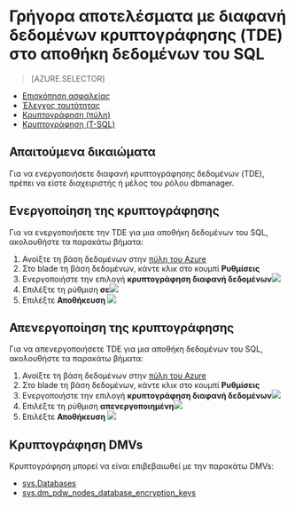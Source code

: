<properties
   pageTitle="Κρυπτογράφηση διαφανή δεδομένων σε αποθήκη δεδομένων του SQL (πύλη) | Microsoft Azure"
   description="Κρυπτογράφηση διαφανή δεδομένων (TDE) σε αποθήκη δεδομένων του SQL"
   services="sql-data-warehouse"
   documentationCenter=""
   authors="ronortloff"
   manager="barbkess"
   editor=""/>

<tags
   ms.service="sql-data-warehouse"
   ms.workload="data-management"
   ms.tgt_pltfrm="na"
   ms.devlang="na"
   ms.topic="article"
   ms.date="09/24/2016" 
   ms.author="rortloff;barbkess;sonyama"/>

# <a name="get-started-with-transparent-data-encryption-tde-in-sql-data-warehouse"></a>Γρήγορα αποτελέσματα με διαφανή δεδομένων κρυπτογράφησης (TDE) στο αποθήκη δεδομένων του SQL

> [AZURE.SELECTOR]
- [Επισκόπηση ασφαλείας](sql-data-warehouse-overview-manage-security.md)
- [Έλεγχος ταυτότητας](sql-data-warehouse-authentication.md)
- [Κρυπτογράφηση (πύλη)](sql-data-warehouse-encryption-tde.md)
- [Κρυπτογράφηση (T-SQL)](sql-data-warehouse-encryption-tde-tsql.md)

## <a name="required-permssions"></a>Απαιτούμενα δικαιώματα

Για να ενεργοποιήσετε διαφανή κρυπτογράφησης δεδομένων (TDE), πρέπει να είστε διαχειριστής ή μέλος του ρόλου dbmanager.

## <a name="enabling-encryption"></a>Ενεργοποίηση της κρυπτογράφησης

Για να ενεργοποιήσετε την TDE για μια αποθήκη δεδομένων του SQL, ακολουθήστε τα παρακάτω βήματα:

1. Ανοίξτε τη βάση δεδομένων στην [πύλη του Azure](https://portal.azure.com)
2. Στο blade τη βάση δεδομένων, κάντε κλικ στο κουμπί **Ρυθμίσεις**
3. Ενεργοποιήστε την επιλογή **κρυπτογράφηση διαφανή δεδομένων**![][1]
4. Επιλέξτε τη ρύθμιση **σε**![][2]
5. Επιλέξτε **Αποθήκευση**
![][3]  

## <a name="disabling-encryption"></a>Απενεργοποίηση της κρυπτογράφησης

Για να απενεργοποιήσετε TDE για μια αποθήκη δεδομένων του SQL, ακολουθήστε τα παρακάτω βήματα:

1. Ανοίξτε τη βάση δεδομένων στην [πύλη του Azure](https://portal.azure.com)
2. Στο blade τη βάση δεδομένων, κάντε κλικ στο κουμπί **Ρυθμίσεις**
3. Ενεργοποιήστε την επιλογή **κρυπτογράφηση διαφανή δεδομένων**![][1]
4. Επιλέξτε τη ρύθμιση **απενεργοποιημένη**![][4]
5. Επιλέξτε **Αποθήκευση**
![][5]  

## <a name="encryption-dmvs"></a>Κρυπτογράφηση DMVs

Κρυπτογράφηση μπορεί να είναι επιβεβαιωθεί με την παρακάτω DMVs:

- [sys.Databases]
- [sys.dm_pdw_nodes_database_encryption_keys]

<!--MSDN references-->
[Transparent Data Encryption (TDE)]: https://msdn.microsoft.com/library/bb934049.aspx
[sys.Databases]: http://msdn.microsoft.com/library/ms178534.aspx
[sys.dm_pdw_nodes_database_encryption_keys]: https://msdn.microsoft.com/library/mt203922.aspx

<!--Image references-->
[1]: ./media/sql-data-warehouse-security-tde/sql-data-warehouse-security-tde-portal-settings.png
[2]: ./media/sql-data-warehouse-security-tde/sql-data-warehouse-security-tde-portal-settings-on.png
[3]: ./media/sql-data-warehouse-security-tde/sql-data-warehouse-security-tde-portal-settings-save.png
[4]: ./media/sql-data-warehouse-security-tde/sql-data-warehouse-security-tde-portal-settings-off.png
[5]: ./media/sql-data-warehouse-security-tde/sql-data-warehouse-security-tde-portal-settings-save2.png

<!--Link references-->

